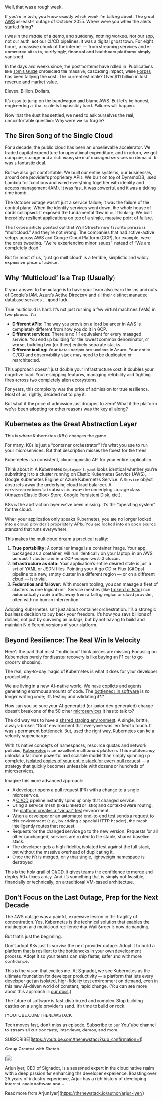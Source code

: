 Well, that was a rough week.

If you’re in tech, you know exactly which week I’m talking about. The great [AWS](https://aws.amazon.com/?utm_content=inline+mention) us-east-1 outage of October 2025. Where were you when the alerts started firing?

I was in the middle of a demo, and suddenly, nothing worked. Not our app, not our auth, not our CI/CD pipelines. It was a digital ghost town. For eight hours, a massive chunk of the internet — from streaming services and e-commerce sites to, terrifyingly, financial and healthcare platforms simply vanished.

In the days and weeks since, the postmortems have rolled in. Publications like [Tom’s Guide](https://www.tomsguide.com/news/live/amazon-outage-october-2025) chronicled the massive, cascading impact, while [Forbes](https://www.forbes.com/sites/christerholloman/2025/10/20/aws-outage-billions-lost-multi-cloud-is-wall-streets-solution/) has been tallying the cost. The current estimate? Over $11 billion in lost revenue and market value.

Eleven. Billion. Dollars.

It’s easy to jump on the bandwagon and blame AWS. But let’s be honest, engineering at that scale is impossibly hard. Failures will happen.

Now that the dust has settled, we need to ask ourselves the real, uncomfortable question: Why were we so fragile?

## **The Siren Song of the Single Cloud**

For a decade, the public cloud has been an unbelievable accelerator. We traded capital expenditure for operational expenditure, and in return, we got compute, storage and a rich ecosystem of managed services on demand. It was a fantastic deal.

But we also got comfortable. We built our entire systems, our businesses, around one provider’s proprietary APIs. We built on top of DynamoDB, used Lambda for functions and wired everything together with identity and access management (IAM). It was fast, it was powerful, and it was a ticking time bomb.

The October outage wasn’t just a service failure; it was the failure of the control plane. When the identity services went down, the whole house of cards collapsed. It exposed the fundamental flaw in our thinking: We built incredibly resilient applications on top of a single, massive point of failure.

The Forbes article pointed out that Wall Street’s new favorite phrase is “multicloud.” And they’re not wrong. The companies that had active-active setups across AWS and Google Cloud Platform (GCP), for example, were the ones tweeting, “We’re experiencing minor issues” instead of “We are completely dead.”

But for most of us, “just go multicloud” is a terrible, simplistic and wildly expensive piece of advice.

## **Why ‘Multicloud’ Is a Trap (Usually)**

If your answer to the outage is to have your team also learn the ins and outs of [Google](https://cloud.google.com/?utm_content=inline+mention)‘s IAM, Azure’s Active Directory and all their distinct managed database services … good luck.

True multicloud is hard. It’s not just running a few virtual machines (VMs) in two places. It’s:

* **Different APIs:** The way you provision a load balancer in AWS is completely different from how you do it in GCP.
* **Different services:** There is no 1:1 equivalent for every managed service. You end up building for the lowest common denominator, or worse, building two (or three) entirely separate stacks.
* **Different tooling:** Your `boto3` scripts are useless in Azure. Your entire CI/CD and observability stack may need to be duplicated or rearchitected.

This approach doesn’t just double your infrastructure cost; it doubles your cognitive load. You’re shipping features, managing reliability and fighting fires across two completely alien ecosystems.

For years, this complexity was the price of admission for true resilience. Most of us, rightly, decided not to pay it.

But what if the price of admission just dropped to zero? What if the platform we’ve been adopting for other reasons was the key all along?

## **Kubernetes as the Great Abstraction Layer**

This is where Kubernetes (K8s) changes the game.

For many, K8s is just a “container orchestrator.” It’s what you use to run your microservices. But that description misses the forest for the trees.

Kubernetes is a consistent, cloud-agnostic API for your entire application.

Think about it. A Kubernetes `Deployment.yaml` looks identical whether you’re submitting it to a cluster running on Elastic Kubernetes Service (AWS), Google Kubernetes Engine or Azure Kubernetes Service. A `Service` object abstracts away the underlying cloud load balancer. A `PersistentVolumeClaim` abstracts away the underlying storage class (Amazon Elastic Block Store, Google Persistent Disk, etc.).

K8s is the abstraction layer we’ve been missing. It’s the “operating system” for the cloud.

When your application only speaks Kubernetes, you are no longer locked into a cloud provider’s proprietary APIs. You are locked into an open source standard that runs everywhere.

This makes the multicloud dream a practical reality:

1. **True portability:** A container image is a container image. Your app, packaged as a container, will run identically on your laptop, in an AWS us-east-1 cluster and in a GCP europe-west-2 cluster.
2. **Infrastructure as data:** Your application’s entire desired state is just a set of YAML or JSON files. Pointing your Argo CD or Flux (GitOps) pipeline to a new, empty cluster in a different region — or on a different cloud — is trivial.
3. **Federation and failover:** With modern tooling, you can manage a fleet of clusters as one logical unit. Service meshes (like [Linkerd or Istio](https://thenewstack.io/using-istio-or-linkerd-to-unlock-ephemeral-environments/)) can automatically route traffic away from a failing region or cloud provider, often with no human intervention.

Adopting Kubernetes isn’t just about container orchestration. It’s a strategic business decision to buy back your freedom. It’s how you save billions of dollars, not just by surviving an outage, but by not having to build and maintain N different versions of your platform.

## **Beyond Resilience: The Real Win Is Velocity**

Here’s the part that most “multicloud” think pieces are missing. Focusing on Kubernetes purely for disaster recovery is like buying an F1 car to go grocery shopping.

The real, day-to-day magic of Kubernetes is what it does for your developer productivity.

We are living in a new, AI-native world. We have copilots and agents generating enormous amounts of code. The [bottleneck in software](https://thenewstack.io/why-staging-is-a-bottleneck-for-microservice-testing/) is no longer writing code; it’s testing and validating it*.*

How can you be sure your AI-generated (or junior dev-generated) change doesn’t break one of the 50 other [microservices](https://thenewstack.io/introduction-to-microservices/) it has to talk to?

The old way was to have a [shared staging environment](https://thenewstack.io/smart-ephemeral-environments-share-more-copy-less/). A single, brittle, always-broken “God” environment that everyone was terrified to touch. It was a permanent bottleneck. But, used the right way, Kubernetes can be a velocity supercharger.

With its native concepts of namespaces, resource quotas and network policies, [Kubernetes](https://thenewstack.io/kubernetes/) is an excellent multitenant platform. This multitenancy unlocks a far more powerful and scalable model than simply spinning up complete, [isolated copies of your entire stack for every pull request](https://thenewstack.io/shifting-testing-left-the-request-isolation-solution/) — a strategy that quickly becomes unfeasible with dozens or hundreds of microservices.

Imagine this more advanced approach:

* A developer opens a pull request (PR) with a change to a single microservice.
* A [CI/CD](https://thenewstack.io/introduction-to-ci-cd/) pipeline instantly spins up only that changed service.
* Using a service mesh (like Linkerd or Istio) and context-aware routing, the [platform creates a “virtual” test](https://thenewstack.io/boost-microservices-testing-quality-with-platform-engineering/) environment.
* When a developer or an automated end-to-end test sends a request to this environment (e.g., by adding a special HTTP header), the mesh intelligently routes that request.
* Requests for the changed service go to the new version. Requests for all other (unchanged) services are routed to the stable, shared baseline stack.
* The developer gets a high-fidelity, isolated test against the full stack, but without the massive overhead of duplicating it.
* Once the PR is merged, only that single, lightweight namespace is destroyed.

This is the holy grail of CI/CD. It gives teams the confidence to merge and deploy 50+ times a day. And it’s something that is simply not feasible, financially or technically, on a traditional VM-based architecture.

## **Don’t Focus on the Last Outage, Prep for the Next Decade**

The AWS outage was a painful, expensive lesson in the fragility of concentration. Yes, Kubernetes is the technical solution that enables the multiregion and multicloud resilience that Wall Street is now demanding.

But that’s just the beginning.

Don’t adopt K8s just to survive the next provider outage. Adopt it to build a platform that is resilient to the bottlenecks in your own development process. Adopt it so your teams can ship faster, safer and with more confidence.

This is the vision that excites me. At Signadot, we see Kubernetes as the ultimate foundation for developer productivity — a platform that lets every developer get an isolated, high-fidelity test environment on demand, even in this new AI-driven world of constant, rapid change. (You can see more about this approach in [our docs](https://www.signadot.com/docs/overview/?utm_source=the+new+stack&utm_medium=referral&utm_campaign=tns+platform).)

The future of software is fast, distributed and complex. Stop building castles on a single provider’s sand. It’s time to build on rock.

[YOUTUBE.COM/THENEWSTACK

Tech moves fast, don't miss an episode. Subscribe to our YouTube
channel to stream all our podcasts, interviews, demos, and more.

SUBSCRIBE](https://youtube.com/thenewstack?sub_confirmation=1)

Group
Created with Sketch.

[![](https://cdn.thenewstack.io/media/2023/11/b231156a-arjun-iyer.jpg)

Arjun Iyer, CEO of Signadot, is a seasoned expert in the cloud native realm with a deep passion for enhancing the developer experience. Boasting over 25 years of industry experience, Arjun has a rich history of developing internet-scale software and...

Read more from Arjun Iyer](https://thenewstack.io/author/arjun-iyer/)